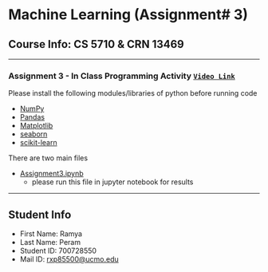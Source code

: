 # **Machine Learning** (Assignment# 3) 
Course Info: CS 5710 & CRN 13469
---
---
### Assignment 3 - In Class Programming Activity [`Video Link`](https://vimeo.com/764018647)

Please install the following modules/libraries of python before running code
- [NumPy](https://numpy.org/install/)
- [Pandas](https://pandas.pydata.org/docs/getting_started/install.html)
- [Matplotlib](https://matplotlib.org/stable/users/installing/index.html)
- [seaborn](https://pypi.org/project/seaborn/)
- [scikit-learn](https://scikit-learn.org/stable/install.html)


There are two main files
- [Assignment3.ipynb](https://github.com/PERAMRAMYA/machinelearning/blob/main/700728550_ML_ASSIGNMENT3.ipynb)
  - please run this file in jupyter notebook for results
  
---
## Student Info
- First Name: Ramya
- Last Name: Peram
- Student ID: 700728550
- Mail ID: rxp85500@ucmo.edu
